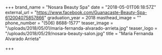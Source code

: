+++
brand_name = "Nosara Beauty Spa"
date = "2018-05-01T06:18:57Z"
external_url = "https://www.facebook.com/Guanacaste-Beauty-Spa-612004075857866"
graduation_year = 2018
masthead_image = ""
phone_number = "(506) 8688-1577"
teaser_image = "/uploads/2018/05/01/maria-fernanda-alvarado-arrieta.jpg"
teaser_logo = "/uploads/2018/05/29/nosara-beauty-salon.jpg"
title = "Maria Fernanda Alvarado Arrieta"

+++
